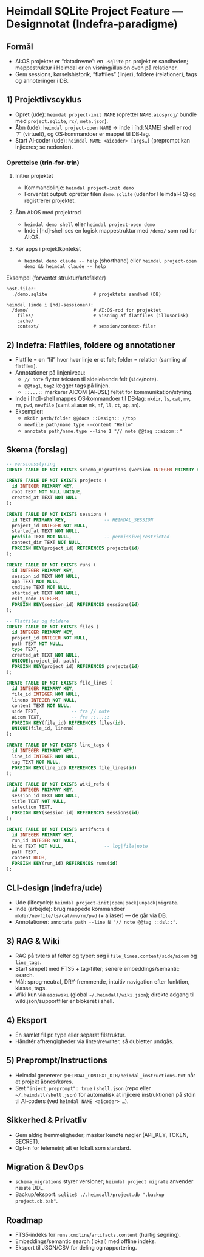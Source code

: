 # Heimdall SQLite Project Feature — Designnotat (Indefra‑paradigme)

## Formål
- AI:OS projekter er “datadrevne”: en `.sqlite` pr. projekt er sandheden; mappestruktur i Heimdal er en visning/illusion oven på relationer.
- Gem sessions, kørselshistorik, “flatfiles” (linjer), foldere (relationer), tags og annoteringer i DB.

## 1) Projektlivscyklus
- Opret (ude): `heimdal project-init NAME` (opretter `NAME.aiosproj/` bundle med `project.sqlite`, `rc/`, `meta.json`).
- Åbn (ude): `heimdal project-open NAME` → inde i [hd:NAME] shell er rod “/” (virtuelt), og OS‑kommandoer er mappet til DB‑lag.
- Start AI‑coder (ude): `heimdal NAME <aicoder> [args…]` (preprompt kan injiceres; se nedenfor).

### Oprettelse (trin‑for‑trin)
1) Initier projektet
   - Kommandolinje: `heimdal project-init demo`
   - Forventet output: opretter filen `demo.sqlite` (udenfor Heimdal‑FS) og registrerer projektet.

2) Åbn AI:OS med projektrod
   - `heimdal demo shell` eller `heimdal project-open demo`
   - Inde i [hd]‑shell ses en logisk mappestruktur med `/demo/` som rod for AI:OS.

3) Kør apps i projektkontekst
   - `heimdal demo claude -- help` (shorthand) eller `heimdal project-open demo && heimdal claude -- help`

Eksempel (forventet struktur/artefakter)
```
host-filer:
  ./demo.sqlite                 # projektets sandhed (DB)

heimdal (inde i [hd]-sessionen):
  /demo/                        # AI:OS-rod for projektet
    files/                      # visning af flatfiles (illusorisk)
    cache/
    context/                    # session/context-filer
```

## 2) Indefra: Flatfiles, foldere og annotationer
- Flatfile = en “fil” hvor hver linje er et felt; folder = relation (samling af flatfiles).
- Annotationer på linjeniveau:
  - `// note` flytter teksten til sideløbende felt (`side`/note).
  - `@@tag1,tag2` lægger tags på linjen.
  - `::...::` markerer AICOM (AI‑DSL) feltet for kommunikation/styring.
- Inde i [hd]-shell mappes OS‑kommandoer til DB‑lag: `mkdir`, `ls`, `cat`, `mv`, `rm`, `pwd`, `newfile` (samt aliaser `mk`, `nf`, `ll`, `ct`, `ap`, `an`).
- Eksempler:
  - `mkdir path/folder @@docs ::Design:: //top`
  - `newfile path/name.type --content "Hello"`
  - `annotate path/name.type --line 1 "// note @@tag ::aicom::"`

## Skema (forslag)
```sql
-- versionsstyring
CREATE TABLE IF NOT EXISTS schema_migrations (version INTEGER PRIMARY KEY);

CREATE TABLE IF NOT EXISTS projects (
  id INTEGER PRIMARY KEY,
  root TEXT NOT NULL UNIQUE,
  created_at TEXT NOT NULL
);

CREATE TABLE IF NOT EXISTS sessions (
  id TEXT PRIMARY KEY,              -- HEIMDAL_SESSION
  project_id INTEGER NOT NULL,
  started_at TEXT NOT NULL,
  profile TEXT NOT NULL,            -- permissive|restricted
  context_dir TEXT NOT NULL,
  FOREIGN KEY(project_id) REFERENCES projects(id)
);

CREATE TABLE IF NOT EXISTS runs (
  id INTEGER PRIMARY KEY,
  session_id TEXT NOT NULL,
  app TEXT NOT NULL,
  cmdline TEXT NOT NULL,
  started_at TEXT NOT NULL,
  exit_code INTEGER,
  FOREIGN KEY(session_id) REFERENCES sessions(id)
);

-- Flatfiles og foldere
CREATE TABLE IF NOT EXISTS files (
  id INTEGER PRIMARY KEY,
  project_id INTEGER NOT NULL,
  path TEXT NOT NULL,
  type TEXT,
  created_at TEXT NOT NULL,
  UNIQUE(project_id, path),
  FOREIGN KEY(project_id) REFERENCES projects(id)
);

CREATE TABLE IF NOT EXISTS file_lines (
  id INTEGER PRIMARY KEY,
  file_id INTEGER NOT NULL,
  lineno INTEGER NOT NULL,
  content TEXT NOT NULL,
  side TEXT,            -- fra // note
  aicom TEXT,           -- fra ::...::
  FOREIGN KEY(file_id) REFERENCES files(id),
  UNIQUE(file_id, lineno)
);

CREATE TABLE IF NOT EXISTS line_tags (
  id INTEGER PRIMARY KEY,
  line_id INTEGER NOT NULL,
  tag TEXT NOT NULL,
  FOREIGN KEY(line_id) REFERENCES file_lines(id)
);

CREATE TABLE IF NOT EXISTS wiki_refs (
  id INTEGER PRIMARY KEY,
  session_id TEXT NOT NULL,
  title TEXT NOT NULL,
  selection TEXT,
  FOREIGN KEY(session_id) REFERENCES sessions(id)
);

CREATE TABLE IF NOT EXISTS artifacts (
  id INTEGER PRIMARY KEY,
  run_id INTEGER NOT NULL,
  kind TEXT NOT NULL,               -- log|file|note
  path TEXT,
  content BLOB,
  FOREIGN KEY(run_id) REFERENCES runs(id)
);
```

## CLI‑design (indefra/ude)
- Ude (lifecycle): `heimdal project-init|open|pack|unpack|migrate`.
- Inde (arbejde): brug mappede kommandoer `mkdir/newfile/ls/cat/mv/rm/pwd` (+ aliaser) — de går via DB.
- Annotationer: `annotate path --line N "// note @@tag ::dsl::"`.

## 3) RAG & Wiki
- RAG på tværs af felter og typer: søg i `file_lines.content/side/aicom` og `line_tags`.
- Start simpelt med FTS5 + tag‑filter; senere embeddings/semantic search.
- Mål: sprog‑neutral, DRY‑fremmende, intuitiv navigation efter funktion, klasse, tags.
- Wiki kun via `aioswiki` (global `~/.heimdall/wiki.json`); direkte adgang til wiki.json/supportfiler er blokeret i shell.

## 4) Eksport
- Én samlet fil pr. type eller separat filstruktur.
- Håndtér afhængigheder via linter/rewriter, så dubletter undgås.

## 5) Preprompt/Instructions
- Heimdal genererer `$HEIMDAL_CONTEXT_DIR/heimdal_instructions.txt` når et projekt åbnes/køres.
- Sæt `"inject_preprompt": true` i `shell.json` (repo eller `~/.heimdall/shell.json`) for automatisk at injicere instruktionen på stdin til AI‑coders (ved `heimdal NAME <aicoder> …`).

## Sikkerhed & Privatliv
- Gem aldrig hemmeligheder; masker kendte nøgler (API_KEY, TOKEN, SECRET).
- Opt‑in for telemetri; alt er lokalt som standard.

## Migration & DevOps
- `schema_migrations` styrer versioner; `heimdal project migrate` anvender næste DDL.
- Backup/eksport: `sqlite3 ./.heimdall/project.db ".backup project.db.bak"`.

## Roadmap
- FTS5‑indeks for `runs.cmdline`/`artifacts.content` (hurtig søgning).
- Embeddings/semantic search (lokal) med offline indeks.
- Eksport til JSON/CSV for deling og rapportering.
